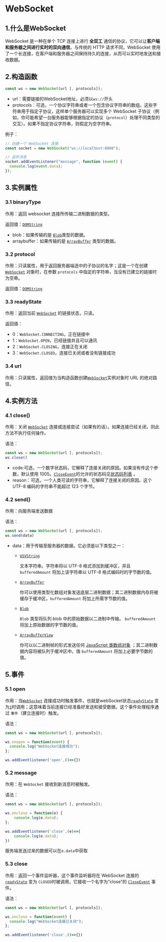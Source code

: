 # WebSocket

## 1.什么是WebSocket

WebSocket 是一种在单个 TCP 连接上进行 **全双工** 通信的协议，它可以让**客户端和服务器之间进行实时的双向通信**。与传统的 HTTP 请求不同，WebSocket 使用了一个长连接，在客户端和服务器之间保持持久的连接，从而可以实时地发送和接收数据。



## 2.构造函数

```js
const ws = new WebSocket(url [, protocols]);
```

- url：需要链接的WebSocket地址，必须以`ws://`开头
- protocols：可选，一个协议字符串或者一个包含协议字符串的数组。这些字符串用于指定子协议，这样单个服务器可以实现多个 WebSocket 子协议（例如，你可能希望一台服务器能够根据指定的协议（`protocol`）处理不同类型的交互）。如果不指定协议字符串，则假定为空字符串。

例子：

```js
// 创建一个 WebSocket 连接
const socket = new WebSocket("ws://localhost:8080");

// 监听消息
socket.addEventListener("message", function (event) {
  console.log(event.data);
});
```



## 3.实例属性

### 3.1 binaryType

作用：返回 websocket 连接所传输二进制数据的类型。

返回值：[`DOMString`](https://developer.mozilla.org/zh-CN/docs/Web/JavaScript/Reference/Global_Objects/String)

- blob：如果传输的是 [`Blob`](https://developer.mozilla.org/zh-CN/docs/Web/API/Blob)类型的数据。
- arraybuffer：如果传输的是 [`ArrayBuffer`](https://developer.mozilla.org/zh-CN/docs/Web/JavaScript/Reference/Global_Objects/ArrayBuffer) 类型的数据。



### 3.2 protocol

作用：只读属性，用于返回服务器端选中的子协议的名字；这是一个在创建 [`WebSocket`](https://developer.mozilla.org/zh-CN/docs/Web/API/WebSocket) 对象时，在参数 `protocols` 中指定的字符串，当没有已建立的链接时为空串。

返回值：[`DOMString`](https://developer.mozilla.org/zh-CN/docs/Web/JavaScript/Reference/Global_Objects/String)



### 3.3 readyState

作用：返回当前 [`WebSocket`](https://developer.mozilla.org/zh-CN/docs/Web/API/WebSocket) 的链接状态，只读。

返回值：

- 0：`WebSocket.CONNECTING`，正在链接中
- 1：`WebSocket.OPEN`，已经链接并且可以通讯
- 2：`WebSocket.CLOSING`，连接正在关闭
- 3：`WebSocket.CLOSED`，连接已关闭或者没有链接成功



### 3.4 url

作用：只读属性，返回值为当构造函数创建[`WebSocket`](https://developer.mozilla.org/zh-CN/docs/Web/API/WebSocket)实例对象时 URL 的绝对路径。



## 4.实例方法

### 4.1 close()

作用：关闭 [`WebSocket`](https://developer.mozilla.org/zh-CN/docs/Web/API/WebSocket) 连接或连接尝试（如果有的话）。如果连接已经关闭，则此方法不执行任何操作。

语法：

```js
const ws = new WebSocket(url [, protocols]);
ws.close()
```

- code:可选，一个数字状态码，它解释了连接关闭的原因。如果没有传这个参数，默认使用 1005。[`CloseEvent`](https://developer.mozilla.org/zh-CN/docs/Web/API/CloseEvent)的允许的状态码见[状态码列表](https://developer.mozilla.org/zh-CN/docs/Web/API/CloseEvent#status_codes) 。
- reason：可选，一个人类可读的字符串，它解释了连接关闭的原因。这个 UTF-8 编码的字符串不能超过 123 个字节。



### 4.2 send()

作用：向服务端发送数据

语法：

```js
const ws = new WebSocket(url [, protocols]);
ws.send(data)
```

- data：用于传输至服务器的数据。它必须是以下类型之一：

  - [`USVString`](https://developer.mozilla.org/zh-CN/docs/Web/JavaScript/Reference/Global_Objects/String)

    文本字符串。字符串将以 UTF-8 格式添加到缓冲区，并且 `bufferedAmount` 将加上该字符串以 UTF-8 格式编码时的字节数的值。

  - [`ArrayBuffer`](https://developer.mozilla.org/zh-CN/docs/Web/JavaScript/Reference/Global_Objects/ArrayBuffer)

    你可以使用类型化数组对象发送底层二进制数据；其二进制数据内存将被缓存于缓冲区，`bufferedAmount` 将加上所需字节数的值。

  - [`Blob`](https://developer.mozilla.org/zh-CN/docs/Web/API/Blob)

    `Blob` 类型将队列 blob 中的原始数据以二进制中传输。 `bufferedAmount` 将加上原始数据的字节数的值。

  - [`ArrayBufferView`](https://developer.mozilla.org/zh-CN/docs/Web/JavaScript/Reference/Global_Objects/TypedArray)

    你可以以二进制帧的形式发送任何 [JavaScript 类数组对象](https://developer.mozilla.org/zh-CN/docs/Web/JavaScript/Guide/Typed_arrays) ；其二进制数据内容将被队列于缓冲区中。值 `bufferedAmount` 将加上必要字节数的值。



## 5.事件

### 5.1 open

作用：当[`WebSocket`](https://developer.mozilla.org/zh-CN/docs/Web/API/WebSocket) 连接成功时触发事件，也就是webSocket状态[`readyState`](https://developer.mozilla.org/zh-CN/docs/Web/API/WebSocket/readyState) 变为[`1`](https://developer.mozilla.org/zh-CN/docs/Web/API/WebSocket/readyState)时调用；这意味着当前连接已经准备好发送和接受数据。这个事件处理程序通过 `事件`（建立连接时）触发。

语法：

```js
const ws = new WebSocket(url [, protocols]);

ws.onopen = function(event) {
  console.log("WebSocket连接成功");
};

ws.addEventlistener('open',()=>{})
```



### 5.2 message

作用：在 `WebSocket` 接收到新消息时被触发。

语法：

```js
const ws = new WebSocket(url [, protocols]);

ws.onclose = function(e) {
    console.log(e.data);
};

ws.addEventlistener('close',(e)=>{
    console.log(e.data);
})
```

服务端发送过来的数据可以在`e.data`中获取



### 5.3 close

作用：返回一个事件监听器，这个事件监听器将在 WebSocket 连接的[`readyState`](https://developer.mozilla.org/zh-CN/docs/Web/API/WebSocket/readyState) 变为 `CLOSED`时被调用，它接收一个名字为“close”的 [`CloseEvent`](https://developer.mozilla.org/zh-CN/docs/Web/API/CloseEvent) 事件。

语法：

```js
const ws = new WebSocket(url [, protocols]);

ws.onclose = function(event) {
  console.log("WebSocket连接已关闭");
};

ws.addEventlistener('close',()=>{})
```


